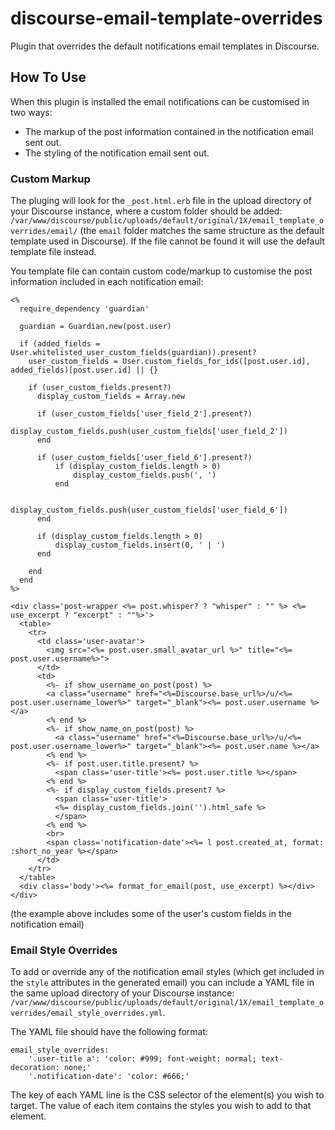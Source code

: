 # discourse-email-template-overrides

Plugin that overrides the default notifications email templates in Discourse.

## How To Use

When this plugin is installed the email notifications can be customised in two ways:

-   The markup of the post information contained in the notification email sent out.
-   The styling of the notification email sent out.

### Custom Markup

The pluging will look for the `_post.html.erb` file in the upload directory of your Discourse instance, where a custom folder should be added: `/var/www/discourse/public/uploads/default/original/1X/email_template_overrides/email/` (the `email` folder matches the same structure as the default template used in Discourse).
If the file cannot be found it will use the default template file instead.

You template file can contain custom code/markup to customise the post information included in each notification email:

```
<%
  require_dependency 'guardian'

  guardian = Guardian.new(post.user)

  if (added_fields = User.whitelisted_user_custom_fields(guardian)).present?
    user_custom_fields = User.custom_fields_for_ids([post.user.id], added_fields)[post.user.id] || {}

    if (user_custom_fields.present?)
      display_custom_fields = Array.new

      if (user_custom_fields['user_field_2'].present?)
          display_custom_fields.push(user_custom_fields['user_field_2'])
      end

      if (user_custom_fields['user_field_6'].present?)
          if (display_custom_fields.length > 0)
              display_custom_fields.push(', ')
          end

          display_custom_fields.push(user_custom_fields['user_field_6'])
      end

      if (display_custom_fields.length > 0)
          display_custom_fields.insert(0, ' | ')
      end

    end
  end
%>

<div class='post-wrapper <%= post.whisper? ? "whisper" : "" %> <%= use_excerpt ? "excerpt" : ""%>'>
  <table>
    <tr>
      <td class='user-avatar'>
        <img src="<%= post.user.small_avatar_url %>" title="<%= post.user.username%>">
      </td>
      <td>
        <%- if show_username_on_post(post) %>
        <a class="username" href="<%=Discourse.base_url%>/u/<%= post.user.username_lower%>" target="_blank"><%= post.user.username %></a>
        <% end %>
        <%- if show_name_on_post(post) %>
          <a class="username" href="<%=Discourse.base_url%>/u/<%= post.user.username_lower%>" target="_blank"><%= post.user.name %></a>
        <% end %>
        <%- if post.user.title.present? %>
          <span class='user-title'><%= post.user.title %></span>
        <% end %>
        <%- if display_custom_fields.present? %>
          <span class='user-title'>
          <%= display_custom_fields.join('').html_safe %>
          </span>
        <% end %>
        <br>
        <span class='notification-date'><%= l post.created_at, format: :short_no_year %></span>
      </td>
    </tr>
  </table>
  <div class='body'><%= format_for_email(post, use_excerpt) %></div>
</div>
```

(the example above includes some of the user's custom fields in the notification email)

### Email Style Overrides

To add or override any of the notification email styles (which get included in the `style` attributes in the generated email) you can include a YAML file in the same upload directory of your Discourse instance: `/var/www/discourse/public/uploads/default/original/1X/email_template_overrides/email_style_overrides.yml`.

The YAML file should have the following format:

```
email_style_overrides:
    '.user-title a': 'color: #999; font-weight: normal; text-decoration: none;'
    '.notification-date': 'color: #666;'
```

The key of each YAML line is the CSS selector of the element(s) you wish to target.
The value of each item contains the styles you wish to add to that element.
